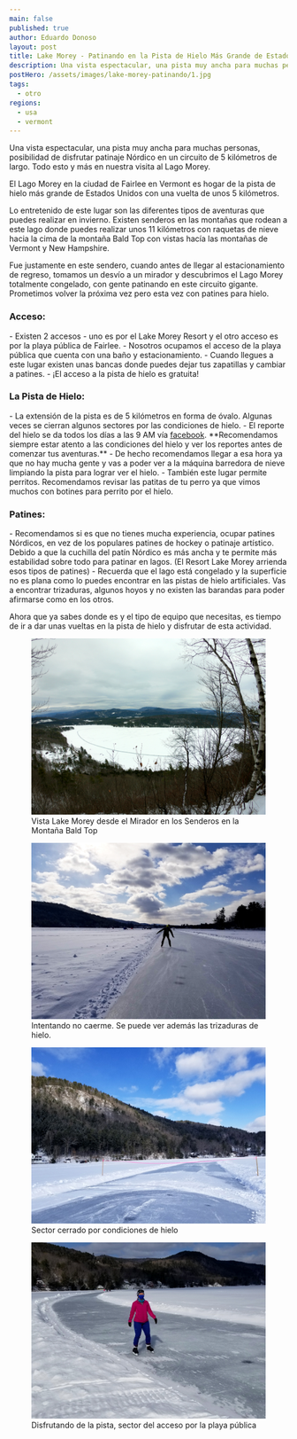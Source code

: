 ```yaml
---
main: false
published: true
author: Eduardo Donoso
layout: post
title: Lake Morey - Patinando en la Pista de Hielo Más Grande de Estados Unidos
description: Una vista espectacular, una pista muy ancha para muchas personas, posibilidad de disfrutar Patinaje Nórdico en un circuito de 5 kilómetros de largo. Todo esto y más en nuestra visita al Lago Morey.
postHero: /assets/images/lake-morey-patinando/1.jpg
tags:
  - otro
regions:
  - usa
  - vermont
---
```

Una vista espectacular, una pista muy ancha para muchas personas, posibilidad de disfrutar patinaje Nórdico en un circuito de 5 kilómetros de largo. Todo esto y más en nuestra visita al Lago Morey.

El Lago Morey en la ciudad de Fairlee en Vermont es hogar de la pista de hielo más grande de Estados Unidos con una vuelta de unos 5 kilómetros.

Lo entretenido de este lugar son las diferentes tipos de aventuras que puedes realizar en invierno. Existen senderos en las montañas que rodean a este lago donde puedes realizar unos 11 kilómetros con raquetas de nieve hacia la cima de la montaña Bald Top con vistas hacía las montañas de Vermont y New Hampshire.

Fue justamente en este sendero, cuando antes de llegar al estacionamiento de regreso, tomamos un desvío a un mirador y descubrimos el Lago Morey totalmente congelado, con gente patinando en este circuito gigante. Prometimos volver la próxima vez pero esta vez con patines para hielo.

<h3>Acceso:</h3>
- Existen 2 accesos - uno es por el Lake Morey Resort y el otro acceso es por la playa pública de Fairlee.
- Nosotros ocupamos el acceso de la playa pública que cuenta con una baño y estacionamiento.
- Cuando llegues a este lugar existen unas bancas donde puedes dejar tus zapatillas y cambiar a patines.
- ¡El acceso a la pista de hielo es gratuita!

<h3>La Pista de Hielo:</h3>
- La extensión de la pista es de 5 kilómetros en forma de óvalo. Algunas veces se cierran algunos sectores por las condiciones de hielo.
- El reporte del hielo se da todos los días a las 9 AM vía <a href="https://www.facebook.com/lakemoreyresort/" title="Facebook Lake Morey Resort">facebook</a>. **Recomendamos siempre estar atento a las condiciones del hielo y ver los reportes antes de comenzar tus aventuras.**
- De hecho recomendamos llegar a esa hora ya que no hay mucha gente y vas a poder ver a la máquina barredora de nieve limpiando la pista para lograr ver el hielo.
- También este lugar permite perritos. Recomendamos revisar las patitas de tu perro ya que vimos muchos con botines para perrito por el hielo.

<h3>Patines:</h3>
- Recomendamos si es que no tienes mucha experiencia, ocupar patines Nórdicos, en vez de los populares patines de hockey o patinaje artístico. Debido a que la cuchilla del patín Nórdico es más ancha y te permite más estabilidad sobre todo para patinar en lagos. (El Resort Lake Morey arrienda esos tipos de patines)
- Recuerda que el lago está congelado y la superficie no es plana como lo puedes encontrar en las pistas de hielo artificiales. Vas a encontrar trizaduras, algunos hoyos y no existen las barandas para poder afirmarse como en los otros.

Ahora que ya sabes donde es y el tipo de equipo que necesitas, es tiempo de ir a dar unas vueltas en la pista de hielo y disfrutar de esta actividad.

<figure class="figure">
  <img class="image" src="/assets/images/lake-morey-patinando/2.jpg" alt="Vista Lake Morey desde el Mirador en los Senderos en la Montaña Bald Top">
  <figcaption class="img-caption">Vista Lake Morey desde el Mirador en los Senderos en la Montaña Bald Top</figcaption>
</figure>

<figure class="figure">
  <img class="image" src="/assets/images/lake-morey-patinando/3.jpg" alt="La pista de hielo Lake Morey patinando">
  <figcaption class="img-caption">Intentando no caerme. Se puede ver además las trizaduras de hielo.</figcaption>
</figure>

<figure class="figure">
  <img class="image" src="/assets/images/lake-morey-patinando/4.jpg" alt="La pista de hielo Lake Morey - sector cerrado">
  <figcaption class="img-caption">Sector cerrado por condiciones de hielo</figcaption>
</figure>

<figure class="figure">
  <img class="image" src="/assets/images/lake-morey-patinando/5.jpg" alt="La pista de hielo Lake Morey - patinando">
  <figcaption class="img-caption">Disfrutando de la pista, sector del acceso por la playa pública</figcaption>
</figure>
